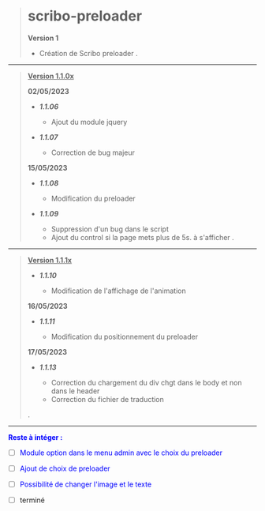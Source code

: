 ># scribo-preloader
>
> **Version 1**
>
> * Création de Scribo preloader
>.
>
***
> <u>**Version 1.1.0x**</u>
>
>**02/05/2023**
>
> * ***1.1.06***
>
>     * Ajout du module jquery
>
> * ***1.1.07***
>
>     * Correction de bug majeur
>
>**15/05/2023**
>
> * ***1.1.08***
>
>     * Modification du preloader
>
> * ***1.1.09***
>
>     * Suppression d'un bug dans le script
>     * Ajout du control si la page mets plus de 5s. à s'afficher
>.
>
***
> <u>**Version 1.1.1x**</u>
>
> * ***1.1.10***
>
>     * Modification de l'affichage de l'animation
>
>**16/05/2023**
>
> * ***1.1.11***
>
>     * Modification du positionnement du preloader
>
>**17/05/2023**
>
> * ***1.1.13***
>
>     * Correction du chargement du div chgt dans le body et non dans le header
>     * Correction du fichier de traduction
>
>
>
>.
>
***

**<span style="color:blue">Reste à intéger :</span>**

* [ ] <span  style="color:blue">Module option dans le menu admin avec le choix du preloader</span>
* [ ] <span  style="color:blue">Ajout de choix de preloader</span>
* [ ] <span  style="color:blue">Possibilité de changer l'image et le texte</span>

* [ ] terminé
